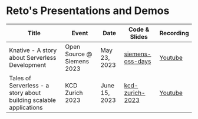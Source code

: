 # Reto's Presentations and Demos

| Title                                                               | Event                      | Date          | Code & Slides                          | Recording                                                                                      | 
|---------------------------------------------------------------------|----------------------------|---------------|----------------------------------------|------------------------------------------------------------------------------------------------|
| 	Knative - A story about Serverless Development                     | Open Source @ Siemens 2023 | May 23, 2023  | [siemens-oss-days](./siemens-oss-days) | [Youtube](https://www.youtube.com/watch?v=KIAZ7wubmLA&list=PLw7lLwXw4H50-pwo2rcA-P6Bo0kag7T-j) |  
| 	Tales of Serverless - a story about building scalable applications | KCD Zurich 2023            | June 15, 2023 | [kcd-zurich-2023](./kcd-zurich-2023)   | [Youtube](https://www.youtube.com/watch?v=1-wD56yUczs)                                         |  

